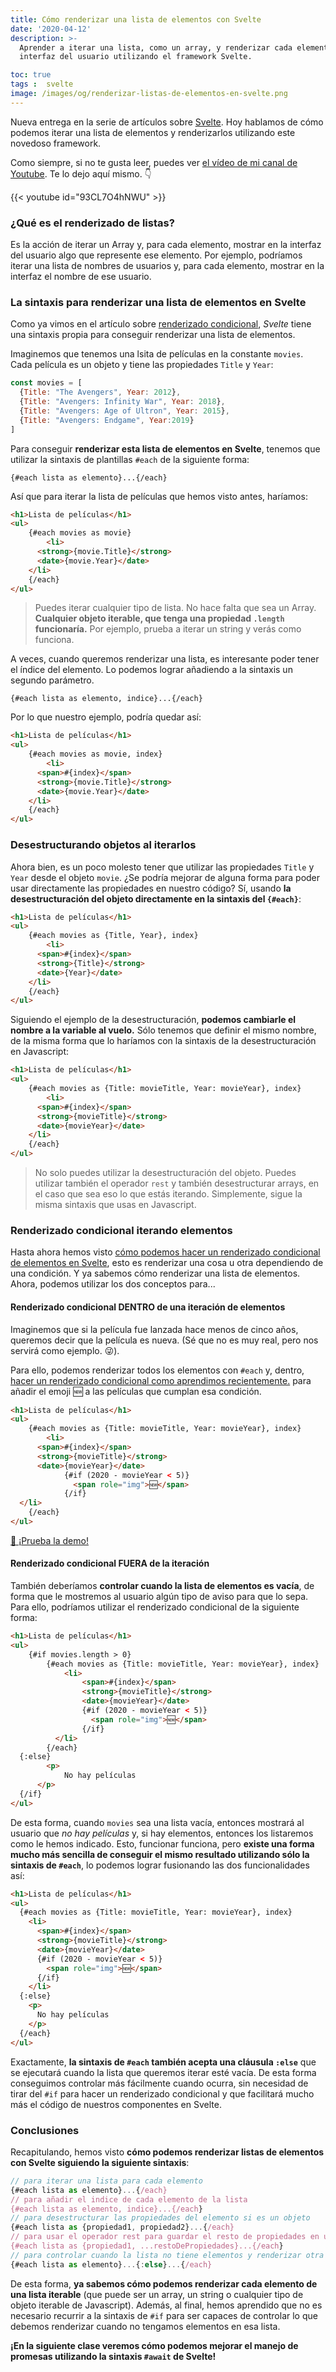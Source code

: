 ```yaml
---
title: Cómo renderizar una lista de elementos con Svelte
date: '2020-04-12'
description: >-
  Aprender a iterar una lista, como un array, y renderizar cada elemento en la
  interfaz del usuario utilizando el framework Svelte.

toc: true
tags :  svelte
image: /images/og/renderizar-listas-de-elementos-en-svelte.png
---
```


Nueva entrega en la serie de artículos sobre [Svelte](https://midu.dev/introducci%C3%B3n-a-svelte/). Hoy hablamos de cómo podemos iterar una lista de elementos y renderizarlos utilizando este novedoso framework.

Como siempre, si no te gusta leer, puedes ver [el vídeo de mi canal de Youtube](https://www.youtube.com/c/midudev?sub_confirmation=1). Te lo dejo aquí mismo. 👇

{{< youtube id="93CL7O4hNWU" >}}

### ¿Qué es el renderizado de listas?

Es la acción de iterar un Array y, para cada elemento, mostrar en la interfaz del usuario algo que represente ese elemento. Por ejemplo, podríamos iterar una lista de nombres de usuarios y, para cada elemento, mostrar en la interfaz el nombre de ese usuario.

### La sintaxis para renderizar una lista de elementos en Svelte

Como ya vimos en el artículo sobre [renderizado condicional](https://midu.dev/svelte-renderizado-condicional/), *Svelte* tiene una sintaxis propia para conseguir renderizar una lista de elementos.

Imaginemos que tenemos una lsita de películas en la constante `movies`. Cada película es un objeto y tiene las propiedades `Title` y `Year`:

```javascript
const movies = [
  {Title: "The Avengers", Year: 2012},
  {Title: "Avengers: Infinity War", Year: 2018},
  {Title: "Avengers: Age of Ultron", Year: 2015},
  {Title: "Avengers: Endgame", Year:2019}
] 
```

Para conseguir **renderizar esta lista de elementos en Svelte**, tenemos que utilizar la sintaxis de plantillas `#each` de la siguiente forma:

```
{#each lista as elemento}...{/each}
```

Así que para iterar la lista de películas que hemos visto antes, haríamos:

```html {hl_lines=["3-7"]}
<h1>Lista de películas</h1>
<ul>
	{#each movies as movie}
		<li>
      <strong>{movie.Title}</strong>
      <date>{movie.Year}</date>
    </li>
	{/each}
</ul>
```

> Puedes iterar cualquier tipo de lista. No hace falta que sea un Array. **Cualquier objeto iterable, que tenga una propiedad `.length` funcionaría.** Por ejemplo, prueba a iterar un string y verás como funciona.

A veces, cuando queremos renderizar una lista, es interesante poder tener el índice del elemento. Lo podemos lograr añadiendo a la sintaxis un segundo parámetro.

```
{#each lista as elemento, indice}...{/each}
```

Por lo que nuestro ejemplo, podría quedar así:

```html {hl_lines=["3-8"]}
<h1>Lista de películas</h1>
<ul>
	{#each movies as movie, index}
		<li>
      <span>#{index}</span>
      <strong>{movie.Title}</strong>
      <date>{movie.Year}</date>
    </li>
	{/each}
</ul>
```

### Desestructurando objetos al iterarlos

Ahora bien, es un poco molesto tener que utilizar las propiedades `Title` y `Year` desde el objeto `movie`. ¿Se podría mejorar de alguna forma para poder usar directamente las propiedades en nuestro código? Sí, usando **la desestructuración del objeto directamente en la sintaxis del `{#each}`**:

```html {hl_lines=["3"]}
<h1>Lista de películas</h1>
<ul>
	{#each movies as {Title, Year}, index}
		<li>
      <span>#{index}</span>
      <strong>{Title}</strong>
      <date>{Year}</date>
    </li>
	{/each}
</ul>
```

Siguiendo el ejemplo de la desestructuración, **podemos cambiarle el nombre a la variable al vuelo.** Sólo tenemos que definir el mismo nombre, de la misma forma que lo haríamos con la sintaxis de la desestructuración en Javascript:

```html {hl_lines=["3"]}
<h1>Lista de películas</h1>
<ul>
	{#each movies as {Title: movieTitle, Year: movieYear}, index}
		<li>
      <span>#{index}</span>
      <strong>{movieTitle}</strong>
      <date>{movieYear}</date>
    </li>
	{/each}
</ul>
```

> No solo puedes utilizar la desestructuración del objeto. Puedes utilizar también el operador `rest` y también desestructurar arrays, en el caso que sea eso lo que estás iterando. Simplemente, sigue la misma sintaxis que usas en Javascript.


### Renderizado condicional iterando elementos

Hasta ahora hemos visto [cómo podemos hacer un renderizado condicional de elementos en Svelte](https://midu.dev/svelte-renderizado-condicional/), esto es renderizar una cosa u otra dependiendo de una condición. Y ya sabemos cómo renderizar una lista de elementos. Ahora, podemos utilizar los dos conceptos para...

#### Renderizado condicional DENTRO de una iteración de elementos

Imaginemos que si la película fue lanzada hace menos de cinco años, queremos decir que la película es nueva. (Sé que no es muy real, pero nos servirá como ejemplo. 😜).

Para ello, podemos renderizar todos los elementos con `#each` y, dentro, [hacer un renderizado condicional como aprendimos recientemente.](https://www.youtube.com/watch?v=r2ZX_Awv3WU) para añadir el emoji 🆕 a las películas que cumplan esa condición.

```html {hl_lines=["8-10"]}
<h1>Lista de películas</h1>
<ul>
	{#each movies as {Title: movieTitle, Year: movieYear}, index}
		<li>
      <span>#{index}</span>
      <strong>{movieTitle}</strong>
      <date>{movieYear}</date>
			{#if (2020 - movieYear < 5)}
			  <span role="img">🆕</span>
			{/if}
  </li>
	{/each}
</ul>
```

[📝 ¡Prueba la demo!](https://svelte.dev/repl/70f796e68596411fb58e55960602a1d7?version=3.20.1)

#### Renderizado condicional FUERA de la iteración

También deberíamos **controlar cuando la lista de elementos es vacía**, de forma que le mostremos al usuario algún tipo de aviso para que lo sepa. Para ello, podríamos utilizar el renderizado condicional de la siguiente forma:

```html {hl_lines=["14-18"]}
<h1>Lista de películas</h1>
<ul>
	{#if movies.length > 0}
		{#each movies as {Title: movieTitle, Year: movieYear}, index}
			<li>
				<span>#{index}</span>
				<strong>{movieTitle}</strong>
				<date>{movieYear}</date>
				{#if (2020 - movieYear < 5)}
				  <span role="img">🆕</span>
				{/if}
		  </li>
		{/each}
  {:else}
		<p>
			No hay películas
	  </p>
  {/if}
</ul>
```

De esta forma, cuando `movies` sea una lista vacía, entonces mostrará al usuario que *no hay películas* y, si hay elementos, entonces los listaremos como le hemos indicado. Esto, funcionar funciona, pero **existe una forma mucho más sencilla de conseguir el mismo resultado utilizando sólo la sintaxis de `#each`**, lo podemos lograr fusionando las dos funcionalidades así:

```html {hl_lines=["12-16"]}
<h1>Lista de películas</h1>
<ul>
  {#each movies as {Title: movieTitle, Year: movieYear}, index}
    <li>
      <span>#{index}</span>
      <strong>{movieTitle}</strong>
      <date>{movieYear}</date>
      {#if (2020 - movieYear < 5)}
        <span role="img">🆕</span>
      {/if}
    </li>
  {:else}
    <p>
      No hay películas
    </p>
  {/each}
</ul>
```

Exactamente, **la sintaxis de `#each` también acepta una cláusula `:else`** que se ejecutará cuando la lista que queremos iterar esté vacía. De esta forma conseguimos controlar más fácilmente cuando ocurra, sin necesidad de tirar del `#if` para hacer un renderizado condicional y que facilitará mucho más el código de nuestros componentes en Svelte.

### Conclusiones

Recapitulando, hemos visto **cómo podemos renderizar listas de elementos con Svelte siguiendo la siguiente sintaxis**:

```javascript
// para iterar una lista para cada elemento 
{#each lista as elemento}...{/each}
// para añadir el indice de cada elemento de la lista
{#each lista as elemento, indice}...{/each}
// para desestructurar las propiedades del elemento si es un objeto
{#each lista as {propiedad1, propiedad2}...{/each}
// para usar el operador rest para guardar el resto de propiedades en una variable
{#each lista as {propiedad1, ...restoDePropiedades}...{/each}
// para controlar cuando la lista no tiene elementos y renderizar otra cosa
{#each lista as elemento}...{:else}...{/each}
```

De esta forma, **ya sabemos cómo podemos renderizar cada elemento de una lista iterable** (que puede ser un array, un string o cualquier tipo de objeto iterable de Javascript). Además, al final, hemos aprendido que no es necesario recurrir a la sintaxis de `#if` para ser capaces de controlar lo que debemos renderizar cuando no tengamos elementos en esa lista. 

**¡En la siguiente clase veremos cómo podemos mejorar el manejo de promesas utilizando la sintaxis `#await` de Svelte!**
